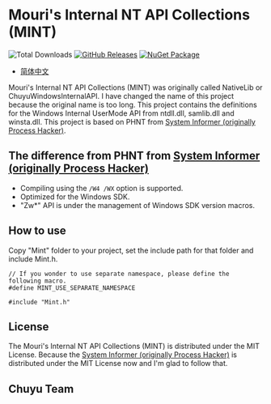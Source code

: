 ﻿# Mouri's Internal NT API Collections (MINT)

![Total Downloads](https://img.shields.io/github/downloads/Chuyu-Team/MINT/total)
[![GitHub Releases](https://img.shields.io/github/v/release/Chuyu-Team/MINT?include_prereleases)](https://github.com/Chuyu-Team/MINT/releases)
[![NuGet Package](https://img.shields.io/nuget/vpre/Chuyu.Mint)](https://www.nuget.org/packages/Chuyu.Mint)

- [简体中文](自述.md)

Mouri's Internal NT API Collections (MINT) was originally called NativeLib or 
ChuyuWindowsInternalAPI. I have changed the name of this project because the 
original name is too long. This project contains the definitions for the 
Windows Internal UserMode API from ntdll.dll, samlib.dll and winsta.dll. This
project is based on PHNT from [System Informer (originally Process Hacker)].

## The difference from PHNT from [System Informer (originally Process Hacker)]

- Compiling using the `/W4 /WX` option is supported.
- Optimized for the Windows SDK.
- "Zw*" API is under the management of Windows SDK version macros.

## How to use

Copy "Mint" folder to your project, set the include path for that folder and
include Mint.h.

```
// If you wonder to use separate namespace, please define the following macro.
#define MINT_USE_SEPARATE_NAMESPACE

#include "Mint.h"
```

## License

The Mouri's Internal NT API Collections (MINT) is distributed under the MIT
License. Because the [System Informer (originally Process Hacker)] is
distributed under the MIT License now and I'm glad to follow that.

[System Informer (originally Process Hacker)]: https://github.com/winsiderss/systeminformer

## Chuyu Team
